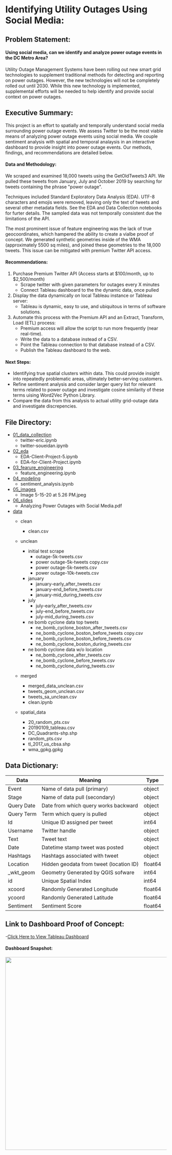# Identifying Utility Outages Using Social Media:

## Problem Statement: 

#### Using social media, can we identify and analyze power outage events in the DC Metro Area? 

Utility Outage Management Systems have been rolling out new smart grid technologies to supplement traditional methods for detecting and reporting on power outages. However, the new technologies will not be completely rolled out until 2030. While this new technology is implemented, supplemental efforts will be needed to help identify and provide social context on power outages.

## Executive Summary:
This project is an effort to spatially and temporally understand social media surrounding power outage events. We assess Twitter to be the most viable means of analyzing power outage events using social media. We couple sentiment analysis with spatial and temporal analaysis in an interactive dashboard to provide insight into power outage events. Our methods, findings, and recommendations are detailed below. 

#### Data and Methodology:
We scraped and examined 18,000 tweets using the GetOldTweets3 API. We pulled these tweets from January, July and October 2019 by searching for tweets containing the phrase "power outage".

Techniques included Standard Exploratory Data Analysis (EDA). UTF-8 characters and emojis were removed, leaving only the text of tweets and several other metadata fields. See the EDA and Data Collection notebooks for furter details. The sampled data was not temporally consistent due the limitations of the API.

The most prominent issue of feature engineering was the lack of true geocoordinates, which hampered the ability to create a vialbe proof of concept. We generated synthetic geometries inside of the WMA (approximately 5500 sq miles), and joined these geometries to the 18,000 tweets. This issue can be mitigated with premium Twitter API access.

#### Recommendations:
1. Purchase Premium Twitter API (Access starts at $100/month, up to $2,500/month)
	- Scrape twitter with given parameters for outages every X minutes
	- Connect Tableau dashboard to the the dynamic data, once pulled
2. Display the data dynamically on local Tableau instance or Tableau server: 
	- Tableau is dynamic, easy to use, and ubiquitous in terms of software solutions.
3. Automate this process with the Premium API and an Extract, Transform, Load (ETL) process:
	- Premium access will allow the script to run more frequently (near real-time).
	- Write the data to a database instead of a CSV.
	- Point the Tableau connection to that database instead of a CSV.
	- Publish the Tableau dashboard to the web.
    
#### Next Steps:
- Identifying true spatial clusters within data. This could provide insight into repeatedly problematic areas, ultimately better-serving customers.
- Refine sentiment analysis and consider larger query list for relevant terms related to power outage and investigate cosine similarity of these terms uising Word2Vec Python Library.
- Compare the data from this analysis to actual utility grid-outage data and investigate discrepencies.

## File Directory: 
- [01_data_collection]('01_data_collection')
   - twitter-eric.ipynb  
   - twitter-soueidan.ipynb
- [02_eda]('02_eda')
   - EDA-Client-Project-5.ipynb
   - EDA-for-Client-Project.ipynb
- [03_fearure_engineering]('03_feature_engineering')
   - feature_engineering.ipynb
- [04_modeling]('04_modeling')
   - sentiment_analysis.ipynb
- [05_images]('05_images')
   - Image 5-15-20 at 5.26 PM.jpeg
- [06_slides]('06_slides')
   - Analyzing Power Outages with Social Media.pdf
- [data]('data')
   - clean
      - clean.csv
   - unclean
       - initial test scrape
          - outage-5k-tweets.csv
          - power outage-5k-tweets copy.csv
          - power outage-5k-tweets.csv
          - power outage-10k-tweets.csv
       - january
          - january-early_after_tweets.csv
          - january-end_before_tweets.csv
          - january-mid_during_tweets.csv
       - july
         - july-early_after_tweets.csv
         - july-end_before_tweets.csv
         - july-mid_during_tweets.csv
      - ne bomb cyclone data top tweets
          - ne_bomb_cyclone_boston_after_tweets.csv
          - ne_bomb_cyclone_boston_before_tweets copy.csv
          - ne_bomb_cyclone_boston_before_tweets.csv
          - ne_bomb_cyclone_boston_during_tweets.csv
      - ne bomb cyclone data w/o location
          - ne_bomb_cyclone_after_tweets.csv
          - ne_bomb_cyclone_before_tweets.csv
          - ne_bomb_cyclone_during_tweets.csv
  - merged 
      - merged_data_unclean.csv
      - tweets_geom_unclean.csv
      - tweets_sa_unclean.csv
      - clean.ipynb

   - spatial_data
      - 20_random_pts.csv
      - 20190109_tableau.csv
      - DC_Quadrants-shp.shp
      - random_pts.csv
      - tl_2017_us_cbsa.shp
      - wma_gpkg.gpkg


## Data Dictionary:

| Data        | Meaning                                   | Type    |
|-------------|-------------------------------------------|---------|
| Event       | Name of data pull \(primary\)             | object  |
| Stage       | Name of data pull \(secondary\)           | object  |
| Query Date  | Date from which query works backward      | object  |
| Query Term  | Term which query is pulled                | object  |
| Id          | Unique ID assigned per tweet              | int64   |
| Username    | Twitter handle                            | object  |
| Text        | Tweet text                                | object  |
| Date        | Datetime stamp tweet was posted           | object  |
| Hashtags    | Hashtags associated with tweet            | object  |
| Location    | Hidden geodata from tweet \(location ID\) | float64 |
| \_wkt\_geom | Geometry Generated by QGIS sofware        | int64   |
| id          | Unique Spatial Index                      | int64   |
| xcoord      | Randomly Generated Longitude              | float64 |
| ycoord      | Randomly Generated Latitude               | float64 |
| Sentiment   | Sentiment Score                           | float64 |


## Link to Dashboard Proof of Concept:

-[Click Here to View Tableau Dashboard]('https://public.tableau.com/views/GA_DSI_DC_PowerOutages_20200513/Dashboard?:display_count=y&publish=yes&:origin=viz_share_link')

#### Dashboard Snapshot:
 <image src = "05_images/Image%205-15-20%20at%205.26%20PM.jpeg" width = "600">
